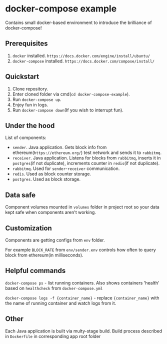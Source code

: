 # docker-compose example
Contains small docker-based environment to introduce the brilliance of docker-compose!
## Prerequisites
1. `docker` installed. `https://docs.docker.com/engine/install/ubuntu/`
2. `docker-compose` installed. `https://docs.docker.com/compose/install/`
## Quickstart
1. Clone repository.
2. Enter cloned folder via cmd(`cd docker-compose-example`).
3. Run `docker-compose up`.
4. Enjoy fun in logs.
5. Run `docker-compose down`(If you wish to interrupt fun).
## Under the hood
List of components:
- `sender`. Java application. Gets block info from ethereum(`https://ethereum.org/`) test network and sends it to `rabbitmq`.
- `receiver`. Java application. Listens for blocks from `rabbitmq`, inserts it in `postgres`(if not duplicate), increments counter in `redis`(if not duplicate).
- `rabbitmq`. Used for `sender`-`receiver` communication.
- `redis`. Used as block counter storage.
- `postgres`. Used as block storage.
## Data safe
Component volumes mounted in `volumes` folder in project root so your data kept safe when components aren't working.
## Customization
Components are getting configs from `env` folder.

For example `BLOCK_RATE` from `env/sender.env` controls how often to query block from ethereum(in milliseconds).
## Helpful commands
`docker-compose ps` - list running containers. Also shows containers 'health' based on `healthcheck` from `docker-compose.yml`

`docker-compose logs -f {container_name}` - replace `{container_name}` with the name of running container and watch logs from it.
## Other
Each Java application is built via multy-stage build. Build process described in `Dockerfile` in corresponding app root folder
